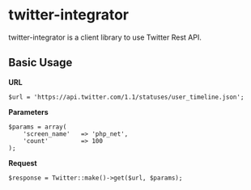 twitter-integrator
==================

twitter-integrator is a client library to use Twitter Rest API.

Basic Usage
------------------

**URL**
    
    $url = 'https://api.twitter.com/1.1/statuses/user_timeline.json';

**Parameters**

    $params = array(
        'screen_name'   => 'php_net',
        'count'         => 100
    );

**Request**
    
    $response = Twitter::make()->get($url, $params);

